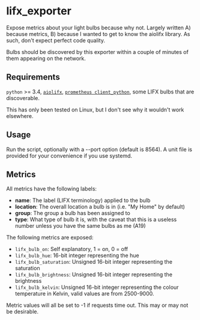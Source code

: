 # lifx_exporter
Expose metrics about your light bulbs because why not. Largely written A)
because metrics, B) because I wanted to get to know the aiolifx library. As
such, don't expect perfect code quality.

Bulbs should be discovered by this exporter within a couple of minutes of them
appearing on the network.

## Requirements

`python` >= 3.4, [`aiolifx`](https://github.com/frawau/aiolifx),
[`prometheus client_python`](https://github.com/prometheus/client_python),
some LIFX bulbs that are discoverable.

This has only been tested on Linux, but I don't see why it wouldn't work
elsewhere.

## Usage

Run the script, optionally with a --port option (default is 8564). A unit file
is provided for your convenience if you use systemd.

## Metrics
All metrics have the following labels:
- **name**: The label (LIFX terminology) applied to the bulb
- **location**: The overall location a bulb is in (i.e. "My Home" by default)
- **group**: The group a bulb has been assigned to
- **type**: What type of bulb it is, with the caveat that this is a useless
  number unless you have the same bulbs as me (A19)

The following metrics are exposed:
- `lifx_bulb_on`: Self explanatory, 1 = on, 0 = off
- `lifx_bulb_hue`: 16-bit integer representing the hue
- `lifx_bulb_saturation`: Unsigned 16-bit integer representing the saturation
- `lifx_bulb_brightness`: Unsigned 16-bit integer representing the brightness
- `lifx_bulb_kelvin`: Unsigned 16-bit integer representing the colour
  temperature in Kelvin, valid values are from 2500-9000.

Metric values will all be set to -1 if requests time out. This may or may not
be desirable.
